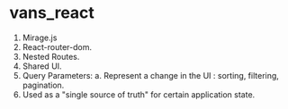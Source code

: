 # vans_react

1. Mirage.js
2. React-router-dom.
3. Nested Routes.
4. Shared UI.
5. Query Parameters:
      a. Represent a change in the UI : sorting, filtering, pagination.
6. Used as a "single source of truth" for certain application state.